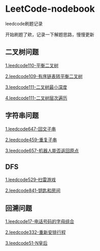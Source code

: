 # LeetCode-nodebook
leedcode刷题记录

开始刷题了欸，记录一下解题思路，慢慢更新


## 二叉树问题

[1.leedcode110-平衡二叉树](https://github.com/Zweo/LeetCode-nodebook/blob/master/code/isBalanced.md)

[2.leedcode109-有序链表转平衡二叉树](https://github.com/Zweo/LeetCode-nodebook/blob/master/code/sortedListToBST.md)

[3.leedcode111-二叉树最小深度](https://github.com/Zweo/LeetCode-nodebook/blob/master/code/minDepth.md)

[4.leedcode111-二叉树层次遍历](https://github.com/Zweo/LeetCode-nodebook/blob/master/code/levelOrderBottom.md)




## 字符串问题

[1.leedcode647-回文子串](https://github.com/Zweo/LeetCode-nodebook/blob/master/code/countSubstrings.md)

[2.leedcode459-重复子串](https://github.com/Zweo/LeetCode-nodebook/blob/master/code/repeatedSubstringPattern.md)

[3.leedcode657-机器人能否返回原点](https://github.com/Zweo/LeetCode-nodebook/blob/master/code/judgeCircle.md)



## DFS
[1.leedcode529-扫雷游戏](https://github.com/Zweo/LeetCode-nodebook/blob/master/code/updateBoard.md)

[2.leedcode841-钥匙和房间](https://github.com/Zweo/LeetCode-nodebook/blob/master/code/canVisitAllRooms.md)


## 回溯问题

[1.leedcode17-电话号码的字母组合](https://github.com/Zweo/LeetCode-nodebook/blob/master/code/letterCombinations.md)

[2.leedcode332-重新安排行程](https://github.com/Zweo/LeetCode-nodebook/blob/master/code/findItinerary.md)

[3.leedcode51-N皇后](https://github.com/Zweo/LeetCode-nodebook/blob/master/code/solveNQueens.md)








